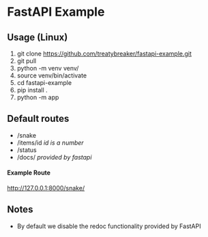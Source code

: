 # FastAPI Example

## Usage (Linux)
1. git clone https://github.com/treatybreaker/fastapi-example.git
2. git pull
3. python -m venv venv/
4. source venv/bin/activate
5. cd fastapi-example
6. pip install .
7. python -m app

## Default routes
- /snake
- /items/id  *id is a number*
- /status
- /docs/  *provided by fastapi*

#### Example Route
http://127.0.0.1:8000/snake/

## Notes
- By default we disable the redoc functionality provided by FastAPI
